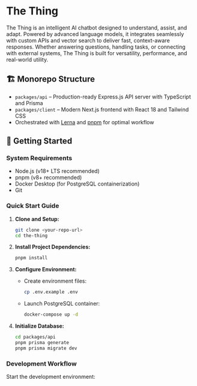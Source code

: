 # The Thing

The Thing is an intelligent AI chatbot designed to understand, assist, and adapt. Powered by advanced language models, it integrates seamlessly with custom APIs and vector search to deliver fast, context-aware responses. Whether answering questions, handling tasks, or connecting with external systems, The Thing is built for versatility, performance, and real-world utility.

## 🏗 Monorepo Structure

- `packages/api` – Production-ready Express.js API server with TypeScript and Prisma
- `packages/client` – Modern Next.js frontend with React 18 and Tailwind CSS
- Orchestrated with [Lerna](https://lerna.js.org/) and [pnpm](https://pnpm.io/) for optimal workflow

## 🚀 Getting Started

### System Requirements

- Node.js (v18+ LTS recommended)
- pnpm (v8+ recommended)
- Docker Desktop (for PostgreSQL containerization)
- Git

### Quick Start Guide

1. **Clone and Setup:**

   ```bash
   git clone <your-repo-url>
   cd the-thing
   ```

2. **Install Project Dependencies:**

   ```bash
   pnpm install
   ```

3. **Configure Environment:**

   - Create environment files:

     ```bash
     cp .env.example .env
     ```

   - Launch PostgreSQL container:

     ```bash
     docker-compose up -d
     ```

4. **Initialize Database:**

   ```bash
   cd packages/api
   pnpm prisma generate
   pnpm prisma migrate dev
   ```

### Development Workflow

Start the development environment:
